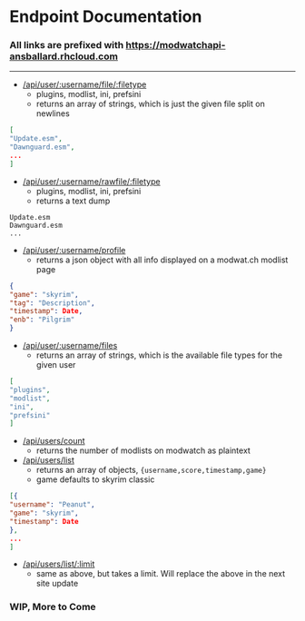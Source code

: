 # Endpoint Documentation

### All links are prefixed with https://modwatchapi-ansballard.rhcloud.com

---

- [/api/user/:username/file/:filetype](https://modwatchapi-ansballard.rhcloud.com/api/user/:username/file/:filetype)
  - plugins, modlist, ini, prefsini
  - returns an array of strings, which is just the given file split on newlines
```json
[
"Update.esm",
"Dawnguard.esm",
...
]
```
- [/api/user/:username/rawfile/:filetype](https://modwatchapi-ansballard.rhcloud.com/api/user/:username/rawfile/:filetype)
  - plugins, modlist, ini, prefsini
  - returns a text dump
```
Update.esm
Dawnguard.esm
...
```
- [/api/user/:username/profile](https://modwatchapi-ansballard.rhcloud.com/api/user/:username/profile)
  - returns a json object with all info displayed on a modwat.ch modlist page
```json
{
"game": "skyrim",
"tag": "Description",
"timestamp": Date,
"enb": "Pilgrim"
}
```
- [/api/user/:username/files](https://modwatchapi-ansballard.rhcloud.com/api/user/:username/files)
  - returns an array of strings, which is the available file types for the given user
```json
[
"plugins",
"modlist",
"ini",
"prefsini"
]
```
- [/api/users/count](https://modwatchapi-ansballard.rhcloud.com/api/users/count)
  - returns the number of modlists on modwatch as plaintext
- [/api/users/list](https://modwatchapi-ansballard.rhcloud.com/api/users/list)
  - returns an array of objects, `{username,score,timestamp,game}`
  - game defaults to skyrim classic
```json
[{
"username": "Peanut",
"game": "skyrim",
"timestamp": Date
},
...
]
```
- [/api/users/list/:limit](https://modwatchapi-ansballard.rhcloud.com/api/users/list/:limit)
  - same as above, but takes a limit. Will replace the above in the next site update

### WIP, More to Come
